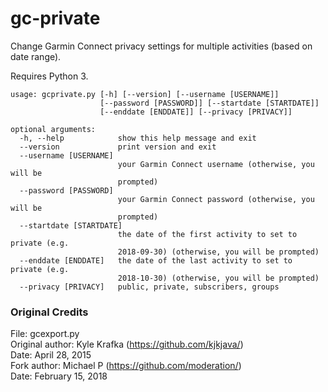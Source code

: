 # gc-private
Change Garmin Connect privacy settings for multiple activities (based on date range).

Requires Python 3.

```
usage: gcprivate.py [-h] [--version] [--username [USERNAME]]
                    [--password [PASSWORD]] [--startdate [STARTDATE]]
                    [--enddate [ENDDATE]] [--privacy [PRIVACY]]

optional arguments:  
  -h, --help            show this help message and exit    
  --version             print version and exit  
  --username [USERNAME]  
                        your Garmin Connect username (otherwise, you will be
                        prompted)  
  --password [PASSWORD]  
                        your Garmin Connect password (otherwise, you will be
                        prompted)  
  --startdate [STARTDATE]  
                        the date of the first activity to set to private (e.g.
                        2018-09-30) (otherwise, you will be prompted)  
  --enddate [ENDDATE]   the date of the last activity to set to private (e.g.
                        2018-10-30) (otherwise, you will be prompted)  
  --privacy [PRIVACY]   public, private, subscribers, groups  
  ```

### Original Credits
File: gcexport.py  
Original author: Kyle Krafka (https://github.com/kjkjava/)  
Date: April 28, 2015  
Fork author: Michael P (https://github.com/moderation/)  
Date: February 15, 2018  
